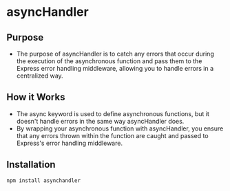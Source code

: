 # asyncHandler

## Purpose
- The purpose of asyncHandler is to catch any errors that occur during the execution of the asynchronous function and pass them to the Express error handling middleware, allowing you to handle errors in a centralized way.

## How it Works
- The async keyword is used to define asynchronous functions, but it doesn't handle errors in the same way asyncHandler does.
- By wrapping your asynchronous function with asyncHandler, you ensure that any errors thrown within the function are caught and passed to Express's error handling middleware.

## Installation
```bash
npm install asynchandler
